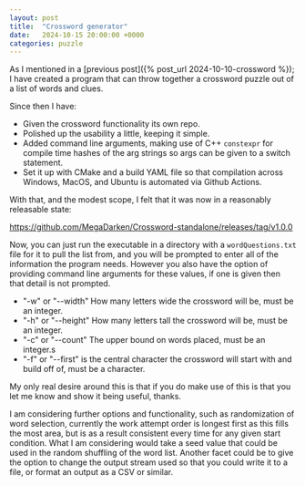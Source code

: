 ```yaml
---
layout: post
title:  "Crossword generator"
date:   2024-10-15 20:00:00 +0000
categories: puzzle
---
```

As I mentioned in a [previous post]({% post_url 2024-10-10-crossword %}); I have created a program that can throw together a crossword puzzle out of a list of words and clues.

Since then I have:
- Given the crossword functionality its own repo.
- Polished up the usability a little, keeping it simple.
- Added command line arguments, making use of C++ `constexpr` for compile time hashes of the arg strings so args can be given to a switch statement.
- Set it up with CMake and a build YAML file so that compilation across Windows, MacOS, and Ubuntu is automated via Github Actions.

With that, and the modest scope, I felt that it was now in a reasonably releasable state:

https://github.com/MegaDarken/Crossword-standalone/releases/tag/v1.0.0

Now, you can just run the executable in a directory with a `wordQuestions.txt` file for it to pull the list from, and you will be prompted to enter all of the information the program needs. However you also have the option of providing command line arguments for these values, if one is given then that detail is not prompted.

- "-w" or "--width" How many letters wide the crossword will be, must be an integer.
- "-h" or "--height" How many letters tall the crossword will be, must be an integer.
- "-c" or "--count" The upper bound on words placed, must be an integer.s
- "-f" or "--first" is the central character the crossword will start with and build off of, must be a character.

My only real desire around this is that if you do make use of this is that you let me know and show it being useful, thanks.

I am considering further options and functionality, such as randomization of word selection, currently the work attempt order is longest first as this fills the most area, but is as a result consistent every time for any given start condition. What I am considering would take a seed value that could be used in the random shuffling of the word list. Another facet could be to give the option to change the output stream used so that you could write it to a file, or format an output as a CSV or similar.
